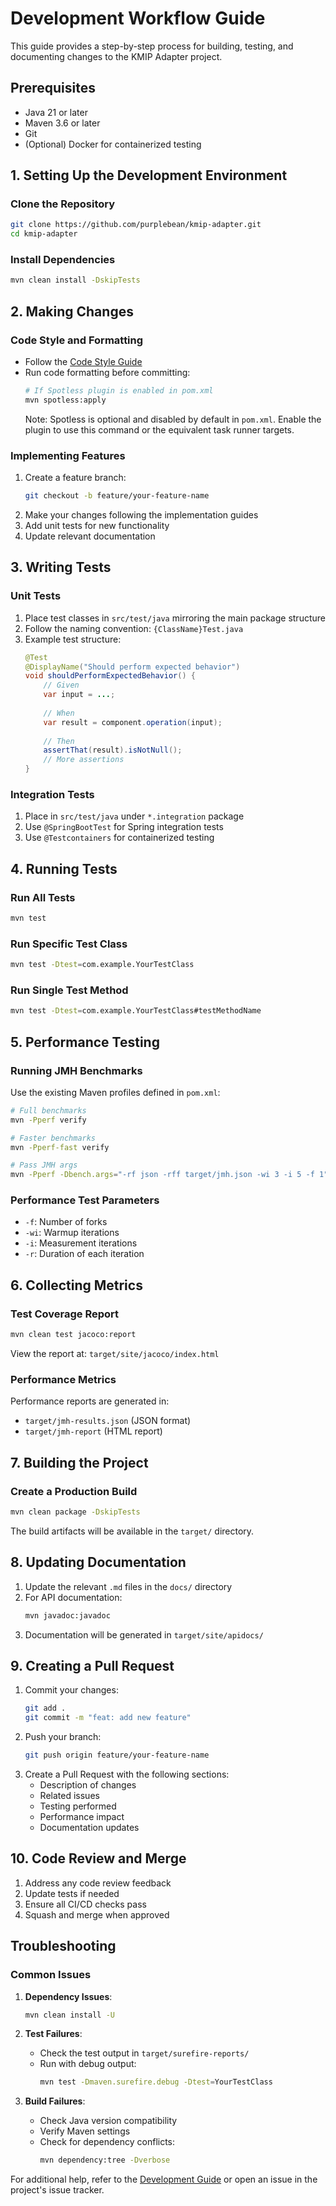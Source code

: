 # Development Workflow Guide

This guide provides a step-by-step process for building, testing, and documenting changes to the KMIP Adapter project.

## Prerequisites

- Java 21 or later
- Maven 3.6 or later
- Git
- (Optional) Docker for containerized testing

## 1. Setting Up the Development Environment

### Clone the Repository
```bash
git clone https://github.com/purplebean/kmip-adapter.git
cd kmip-adapter
```

### Install Dependencies
```bash
mvn clean install -DskipTests
```

## 2. Making Changes

### Code Style and Formatting
- Follow the [Code Style Guide](./code-style.md)
- Run code formatting before committing:
  ```bash
  # If Spotless plugin is enabled in pom.xml
  mvn spotless:apply
  ```
  Note: Spotless is optional and disabled by default in `pom.xml`. Enable the plugin to use this command or the equivalent task runner targets.

### Implementing Features
1. Create a feature branch:
   ```bash
   git checkout -b feature/your-feature-name
   ```
2. Make your changes following the implementation guides
3. Add unit tests for new functionality
4. Update relevant documentation

## 3. Writing Tests

### Unit Tests
1. Place test classes in `src/test/java` mirroring the main package structure
2. Follow the naming convention: `{ClassName}Test.java`
3. Example test structure:
   ```java
   @Test
   @DisplayName("Should perform expected behavior")
   void shouldPerformExpectedBehavior() {
       // Given
       var input = ...;
       
       // When
       var result = component.operation(input);
       
       // Then
       assertThat(result).isNotNull();
       // More assertions
   }
   ```

### Integration Tests
1. Place in `src/test/java` under `*.integration` package
2. Use `@SpringBootTest` for Spring integration tests
3. Use `@Testcontainers` for containerized testing

## 4. Running Tests

### Run All Tests
```bash
mvn test
```

### Run Specific Test Class
```bash
mvn test -Dtest=com.example.YourTestClass
```

### Run Single Test Method
```bash
mvn test -Dtest=com.example.YourTestClass#testMethodName
```

## 5. Performance Testing

### Running JMH Benchmarks
Use the existing Maven profiles defined in `pom.xml`:

```bash
# Full benchmarks
mvn -Pperf verify

# Faster benchmarks
mvn -Pperf-fast verify

# Pass JMH args
mvn -Pperf -Dbench.args="-rf json -rff target/jmh.json -wi 3 -i 5 -f 1" verify
```

### Performance Test Parameters
- `-f`: Number of forks
- `-wi`: Warmup iterations
- `-i`: Measurement iterations
- `-r`: Duration of each iteration

## 6. Collecting Metrics

### Test Coverage Report
```bash
mvn clean test jacoco:report
```
View the report at: `target/site/jacoco/index.html`

### Performance Metrics
Performance reports are generated in:
- `target/jmh-results.json` (JSON format)
- `target/jmh-report` (HTML report)

## 7. Building the Project

### Create a Production Build
```bash
mvn clean package -DskipTests
```

The build artifacts will be available in the `target/` directory.

## 8. Updating Documentation

1. Update the relevant `.md` files in the `docs/` directory
2. For API documentation:
   ```bash
   mvn javadoc:javadoc
   ```
3. Documentation will be generated in `target/site/apidocs/`

## 9. Creating a Pull Request

1. Commit your changes:
   ```bash
   git add .
   git commit -m "feat: add new feature"
   ```
2. Push your branch:
   ```bash
   git push origin feature/your-feature-name
   ```
3. Create a Pull Request with the following sections:
   - Description of changes
   - Related issues
   - Testing performed
   - Performance impact
   - Documentation updates

## 10. Code Review and Merge

1. Address any code review feedback
2. Update tests if needed
3. Ensure all CI/CD checks pass
4. Squash and merge when approved

## Troubleshooting

### Common Issues
1. **Dependency Issues**:
   ```bash
   mvn clean install -U
   ```

2. **Test Failures**:
   - Check the test output in `target/surefire-reports/`
   - Run with debug output:
     ```bash
     mvn test -Dmaven.surefire.debug -Dtest=YourTestClass
     ```

3. **Build Failures**:
   - Check Java version compatibility
   - Verify Maven settings
   - Check for dependency conflicts:
     ```bash
     mvn dependency:tree -Dverbose
     ```

For additional help, refer to the [Development Guide](./development.md) or open an issue in the project's issue tracker.

